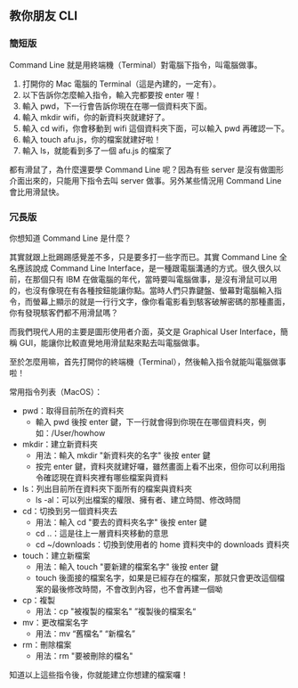 ## 教你朋友 CLI

### 簡短版

Command Line 就是用終端機（Terminal）對電腦下指令，叫電腦做事。

1. 打開你的 Mac 電腦的 Terminal（這是內建的，一定有）。
2. 以下告訴你怎麼輸入指令，輸入完都要按 enter 喔！
3. 輸入 pwd，下一行會告訴你現在在哪一個資料夾下面。
4. 輸入 mkdir wifi，你的新資料夾就建好了。
5. 輸入 cd wifi，你會移動到 wifi 這個資料夾下面，可以輸入 pwd 再確認一下。
6. 輸入 touch afu.js，你的檔案就建好啦！
7. 輸入 ls，就能看到多了一個 afu.js 的檔案了

都有滑鼠了，為什麼還要學 Command Line 呢？因為有些 server 是沒有做圖形介面出來的，只能用下指令去叫 server 做事。另外某些情況用 Command Line 會比用滑鼠快。

### 冗長版

你想知道 Command Line 是什麼？

其實就跟上批踢踢感覺差不多，只是要多打一些字而已。其實 Command Line 全名應該說成 Command Line Interface，是一種跟電腦溝通的方式。很久很久以前，在那個只有 IBM 在做電腦的年代，當時要叫電腦做事，是沒有滑鼠可以用的，也沒有像現在有各種按鈕能讓你點。當時人們只靠鍵盤、螢幕對電腦輸入指令，而螢幕上顯示的就是一行行文字，像你看電影看到駭客破解密碼的那種畫面，你有發現駭客們都不用滑鼠嗎？

而我們現代人用的主要是圖形使用者介面，英文是 Graphical User Interface，簡稱 GUI，能讓你比較直覺地用滑鼠點來點去叫電腦做事。

至於怎麼用嘛，首先打開你的終端機（Terminal），然後輸入指令就能叫電腦做事啦！

常用指令列表（MacOS）：

- pwd：取得目前所在的資料夾
  - 輸入 pwd 後按 enter 鍵，下一行就會得到你現在在哪個資料夾，例如：/User/howhow
- mkdir：建立新資料夾
  - 用法：輸入 mkdir "新資料夾的名字" 後按 enter 鍵
  - 按完 enter 鍵，資料夾就建好囉，雖然畫面上看不出來，但你可以利用指令確認現在資料夾裡有哪些檔案與資料
- ls：列出目前所在資料夾下面所有的檔案與資料夾
  - ls -al：可以列出檔案的權限、擁有者、建立時間、修改時間
- cd：切換到另一個資料夾去
  - 用法：輸入 cd "要去的資料夾名字" 後按 enter 鍵
  - cd ..：這是往上一層資料夾移動的意思
  - cd ~/downloads：切換到使用者的 home 資料夾中的 downloads 資料夾
- touch：建立新檔案
  - 用法：輸入 touch "要新建的檔案名字" 後按 enter 鍵
  - touch 後面接的檔案名字，如果是已經存在的檔案，那就只會更改這個檔案的最後修改時間，不會改到內容，也不會再建一個呦
- cp：複製
  - 用法：cp "被複製的檔案名" ”複製後的檔案名“
- mv：更改檔案名字
  - 用法：mv “舊檔名” “新檔名”
- rm：刪除檔案
  - 用法：rm "要被刪除的檔名"

知道以上這些指令後，你就能建立你想建的檔案囉！
